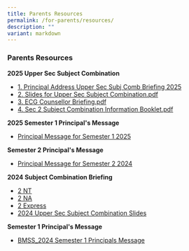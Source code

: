 ```yaml
---
title: Parents Resources
permalink: /for-parents/resources/
description: ""
variant: markdown
---
```

###  Parents Resources 

**2025 Upper Sec Subject Combination**
* [1. Principal Address Upper Sec Subj Comb Briefing 2025](/files/1__Principal_Address__Upper_Sec_Subj_Comb_Briefing_2025.pdf)
* [2. Slides for Upper Sec Subject Combination.pdf](/files/2__Slides_for_Upper_Sec_Subject_Combi.pdf)
* [3. ECG Counsellor Briefing.pdf](/files/3__ECG_Counsellor_Briefing__AY2027_Post_Sec_Pathways_for_Upper_Sec_subject_combi.pdf)
* [4. Sec 2 Subject Combination Information Booklet.pdf](/files/4_Sec_2_Subject_Combi_Information_Booklet.pdf)

**2025 Semester 1 Principal's Message**
* [Principal Message for Semester 1 2025](/files/BMSS_2025_Semester_1_Principal_s_Message.pdf)


**Semester 2  Principal's Message**
* [Principal Message for Semester 2 2024](/files/BMSS_2024_Semester_2_Principals_Message.pdf)

**2024 Subject Combination Briefing**
* [2 NT](/files/2024_Subject_Combination_Briefing_2NT.pdf)
* [2 NA](/files/2024_Subject_Combination_Briefing_2NA.pdf)
* [2 Express](/files/2024_Subject_Combination_Briefing_2EXP.pdf)
* [2024 Upper Sec Subject Combination Slides](/files/2024_Upper_Sec_Subj_Combination_Slides.pdf)

**Semester 1  Principal's Message**
* [BMSS_2024 Semester 1 Principals Message](/files/BMSS_2024_Semester_1_Principals_Message.pdf)